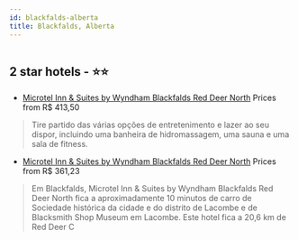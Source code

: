 ```yaml
---
id: blackfalds-alberta
title: Blackfalds, Alberta
---
```


<center><img src="https://i.travelapi.com/hotels/8000000/7120000/7118500/7118489/74f3f2b7_z.jpg" alt="" /></center>


##  2 star hotels - ⭐️⭐️

-    [Microtel Inn & Suites by Wyndham Blackfalds Red Deer North](https://www.hurb.com/br/aud/https://www.hurb.com/br/hotels/blackfalds/microtel-inn-suites-by-wyndham-blackfalds-red-deer-north-HT-OGZO?cmp=18055) Prices from R$ 413,50
   > Tire partido das várias opções de entretenimento e lazer ao seu dispor, incluindo uma banheira de hidromassagem, uma sauna e uma sala de fitness.
-    [Microtel Inn & Suites by Wyndham Blackfalds Red Deer North](https://www.hurb.com/br/aud/https://www.hurb.com/br/hotels/blackfalds/microtel-inn-suites-by-wyndham-blackfalds-red-deer-north-HT-NQTH?cmp=18055) Prices from R$ 361,23
   > Em Blackfalds, Microtel Inn & Suites by Wyndham Blackfalds Red Deer North fica a aproximadamente 10 minutos de carro de Sociedade histórica da cidade e do distrito de Lacombe e de Blacksmith Shop Museum em Lacombe.  Este hotel fica a 20,6 km de Red Deer C
